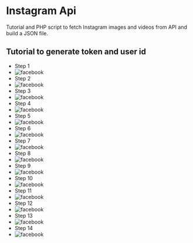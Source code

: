 # Instagram Api
Tutorial and PHP script to fetch Instagram images and videos from API and build a JSON file.

## Tutorial to generate token and user id
* Step 1
* ![facebook](https://github.com/benoitdelorme/instgram-api/blob/main/assets/images/1.png)
* Step 2
* ![facebook](https://github.com/benoitdelorme/instgram-api/blob/main/assets/images/2.png)
* Step 3
* ![facebook](https://github.com/benoitdelorme/instgram-api/blob/main/assets/images/3.png)
* Step 4
* ![facebook](https://github.com/benoitdelorme/instgram-api/blob/main/assets/images/4.png)
* Step 5
* ![facebook](https://github.com/benoitdelorme/instgram-api/blob/main/assets/images/5.png)
* Step 6
* ![facebook](https://github.com/benoitdelorme/instgram-api/blob/main/assets/images/6.png)
* Step 7
* ![facebook](https://github.com/benoitdelorme/instgram-api/blob/main/assets/images/7.png)
* Step 8
* ![facebook](https://github.com/benoitdelorme/instgram-api/blob/main/assets/images/8.png)
* Step 9
* ![facebook](https://github.com/benoitdelorme/instgram-api/blob/main/assets/images/9.png)
* Step 10
* ![facebook](https://github.com/benoitdelorme/instgram-api/blob/main/assets/images/10.png)
* Step 11
* ![facebook](https://github.com/benoitdelorme/instgram-api/blob/main/assets/images/11.png)
* Step 12
* ![facebook](https://github.com/benoitdelorme/instgram-api/blob/main/assets/images/12.png)
* Step 13
* ![facebook](https://github.com/benoitdelorme/instgram-api/blob/main/assets/images/13.png)
* Step 14
* ![facebook](https://github.com/benoitdelorme/instgram-api/blob/main/assets/images/14.png)
